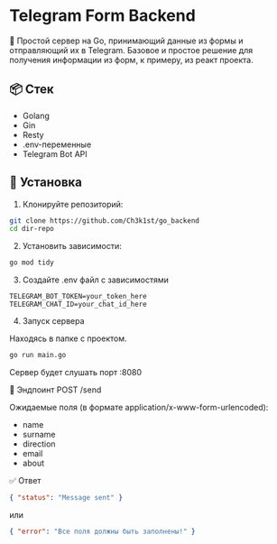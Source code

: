 # Telegram Form Backend

🚀 Простой сервер на Go, принимающий данные из формы и отправляющий их в Telegram.
Базовое и простое решение для получения информации из форм, к примеру, из реакт проекта.

## 📦 Стек

- Golang
- Gin
- Resty
- .env-переменные
- Telegram Bot API

## 🔧 Установка

1. Клонируйте репозиторий:

```bash
git clone https://github.com/Ch3k1st/go_backend
cd dir-repo
```

2. Установить зависимости:

```bash
go mod tidy
```

3. Создайте .env файл с зависимостями

```env
TELEGRAM_BOT_TOKEN=your_token_here
TELEGRAM_CHAT_ID=your_chat_id_here
```

4. Запуск сервера

Находясь в папке с проектом.

```bash
go run main.go
```

Сервер будет слушать порт :8080

📡 Эндпоинт
POST /send

Ожидаемые поля (в формате application/x-www-form-urlencoded):

- name
- surname
- direction
- email
- about

✅ Ответ

```json
{ "status": "Message sent" }
```

или

```json
{ "error": "Все поля должны быть заполнены!" }
```
